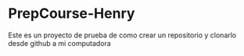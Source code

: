 # PrepCourse-Henry
Este es un proyecto de prueba de como crear un repositorio y clonarlo desde github a mi computadora
